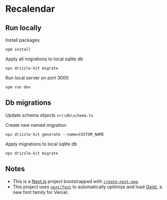 
# Recalendar

## Run locally

Install packages

`npm install`

Apply all migrations to local sqlite db

`npx drizzle-kit migrate`

Run local server on port 3000

`npm run dev`

## Db migrations

Update schema objects `src\db\schema.ts`

Create new named migration

`npx drizzle-kit generate --name=CUSTOM_NAME`

Apply migrations to local sqlite db

`npx drizzle-kit migrate`

## Notes

- This is a [Next.js](https://nextjs.org) project bootstrapped with [`create-next-app`](https://nextjs.org/docs/app/api-reference/cli/create-next-app).
- This project uses [`next/font`](https://nextjs.org/docs/app/building-your-application/optimizing/fonts) to automatically optimize and load [Geist](https://vercel.com/font), a new font family for Vercel.
